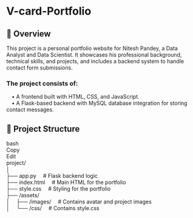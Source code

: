 # V-card-Portfolio

## 📌 Overview
This project is a personal portfolio website for Nitesh Pandey, a Data Analyst and Data Scientist. It showcases his professional background, technical skills, and projects, and includes a backend system to handle contact form submissions.

### The project consists of:<br>
 &emsp;• A frontend built with HTML, CSS, and JavaScript.<br>
 &emsp;• A Flask-based backend with MySQL database integration for storing contact messages.<br>

## 📁 Project Structure
bash<br>
Copy<br>
Edit<br>
project/<br>
│<br>
├── app.py                  &emsp;# Flask backend logic<br>
├── index.html              &emsp;# Main HTML for the portfolio<br>
├── style.css               &emsp;# Styling for the portfolio<br>
├── /assets/<br>
│   &emsp;├── /images/            &emsp;# Contains avatar and project images<br>
│   &emsp;└── /css/               &emsp;# Contains style.css<br>
